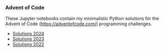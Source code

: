 ### Advent of Code

These Jupyter notebooks contain my minimalistic Python solutions for the Advent of Code (https://adventofcode.com/) programming challenges.

* [Solutions 2024](https://github.com/bitagoras/AdventOfCode/blob/master/AoC_2024.ipynb)
* [Solutions 2023](https://github.com/bitagoras/AdventOfCode/blob/master/AoC_2023.ipynb)
* [Solutions 2022](https://github.com/bitagoras/AdventOfCode/blob/master/AoC_2022.ipynb)
